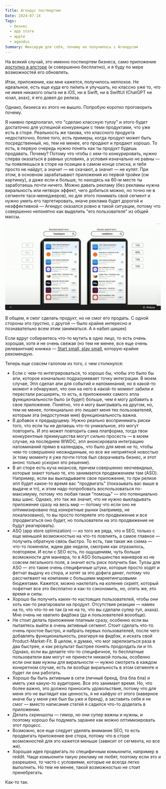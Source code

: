 ```yaml
---
Title: Агендус постмортем
Date: 2024-07-14
Tags:
  - бизнес
  - app store
  - apple
  - agendus
Summary: Фиксирую для себя, почему не получилось с Агендусом
---
```


На всякий случай, это именно постмортем бизнеса, само приложение [доступно в апсторе][appstore] (и совершенно бесплатно), и я буду по мере возможностей его обновлять.

Итак, приложение, как мне кажется, получилось неплохое. Не идеальное, есть еще куда его пилить и улучшать, но классно уже то, что не имея никакого опыта ни в iOS, ни в Swift, ни в SwiftUI (ChatGPT не юзал, ахах), я его довел до релиза.

Однако, бизнеса из этого не вышло. Попробую коротко проговорить почему.

Я наивно предполагал, что "сделаю классную тулзу" и этого будет достаточно для успешной конкуренции с теми продуктами, что уже есть в сторе. Реальность же такова, что классного продукта недостаточно, более того, есть примеры, когда продукт может быть посредственный, но, тем не менее, его продают и продают хорошо. То есть, в первую очередь нужно понять как ты продукт будешь продавать. Почему? Потому что чтобы с кем-то конкурировать, нужно сперва оказаться в равных условиях, а условия изначально не равны — ты появляешься в сторе на позиции в самом конце списка, и тебя просто не найдут, а значит — не скачают, а значит — не купят. При этом, в основном зарабатывают приложения из первой тройки (см картинку), а даже если и больше, то находясь на 60-м месте ты заработаешь почти ничего. Можно давать рекламу (без рекламы нужна виральность или нетворк эффект, чего добиться можно, но точно не в сегменте таск-менеджеров), но для этого понимать свой сегмент и нужно уметь его таргетировать, иначе реклама будет дорогой и неэффективной — Агендус оказался ровно в такой ситуации, потому что совершенно непонятно как выделить "его пользователя" из общей массы.

![App Store revenue distribution](images/revenue-distribution.jpg)

В общем, я смог сделать продукт, но не смог его продать. С одной стороны это грустно, с другой — было крайне интересно и познавательно всем этим заниматься. А я набил шишек)

Если вдруг собираетесь что-то мутить в одно лицо, то есть очень хорошая, хотя и не очень свежая (но тем не менее, все еще очень релевантная) книжка — [Start small, stay small][ssss], которую крайне рекомендую.

Теперь еще совсем галопом из того, с чем столкнулся:

* Если с чем-то интегрироваться, то хорошо бы, чтобы это было бы апи, которое изначально подразумевает точку интеграции. В моем случае, Эпл сделал апи для событий и напоминаний, но в какой-то момент я обнаружил, что они на него в какой-то момент забили и перестали расширять, то есть, в приложениях самого эпла функциональности было (и будет) больше, чем я могу добавить в свое приложение. Понятно, что я могу выигрывать на другом, но, тем не менее, потенциально это лишает меня тех пользователей, которым эта (недоступная мне) функциональность важна.
* В добавок к предыдущему. Нужно реально воспринимать риски того, что если ты не делаешь что-то уникальное, это могут повторить. И это может повторить сама платформа, тогда твои конкурентные преимущества могут сильно просесть — в моем случае, на последнем WWDC, эпл анонсировала интеграцию напоминаний прямо в календарь, что было для меня не то, чтобы чем-то совершенно неожиданным, но все же неприятной новостью (к тому моменту я уже почти готов был сворачивать бизнес, и этот анонс только ускорил это решение).
* В ап сторе есть куча нюансов, причем совершенно неочевидных, которые знают только те, кто занимается продвижением там (ASO). Например, если вы выкладываете свое приложение, то при релизе эпл будет какое-то время вас "продвигать" (показывать вас выше в выдаче и тп), и этим надо попробовать воспользоваться по-максимуму, потому что любая такая "помощь" — это потенциально ваш шанс. Однако, это так же значит, что не нужно выкладывать приложение сразу на весь мир — потому что если оно не оптимизировано под конкретные рынки (например, не локализовано), то вы просто потеряете это продвижение и все (продвигаться оно будет, но пользователи на это продвижение не будут реагировать).
* ASO (app store optimization) — из того же ряда, что и SEO, только с еще меньшей возможностью на что-то повлиять, а самое главное — получить обратную связь быстро. То есть, там такая же схема — что-то поменяли, ждем две недели, смотрим как отразилось, повторяем. И если с SEO есть, по ощущениям, чуть больше возможности для маневра, то в ASO большинство маневров из не совсем легального поля, а значит есть риск получить бан. Тулзы для ASO — это такие очень специфичные штуки, которые просто ходят и фетчат выдачу из стора, и хотят за это дофига денег, потому что рассчитвают на компании с большими маркетингшовыми бюджетами. Кажется, можно наклепать на коленке скрипт, который пофетчит все это бесплатно и как-то сэкономить, но, опять же, это время и силы.
* Хорошо бы получить каких-то настоящих пользователей, чтобы они хоть как-то реагировали на продукт. Отсутствие реакции — намек на то, что что-то не так (а не на то, что вы сделали супер тул, ахаха). Мне очень не хватило фидбэка (да и пользователей воообще).
* Не стоит делать приложение платным сразу, особенно если вы пытаетесь выйти в очень активный сегмент. Стоит сделать что-то очень простое быстро, и набрать первых пользователей, после чего добавлять функциональность, реагируя на фидбэк, и искать свой Product-Market-Fit. В целом, я думаю, что мог зарелизиться раза в два быстрее, и как результат быстрее понять продолдать ли и тп. Однако, если вы делаете что-то специфичное, то бесплатные пользователи вам могут не принести никакой пользы, особенно если они вам нужны для виральности — нужно смотреть в каждом конкретном случае, есть ли вообще виральность в этом сегменте и будет ли она работать. 
* Хорошо бы быть активным в сети (личный бренд, бла бла бла) и иметь уже какую-то аудиторию. Все это занимает время. Но, что более важно, это должно приносить удовольствие, потому что для меня это не выглядит как ценность, я не кайфую от этого (наверное иначе бы у меня уже был бы уже и бренд), а заставить себя я не смог — вместо написания статей я садился что-то доделать в приложении.
* Делать скриншоты — гимор, но они супер важны и нужны, и поэтому хорошо бы подумать заранее как можно оптимизировать этот процесс. 
* Возможно, все еще следует уделять внимание SEO, то есть продвигать приложение вне стора, потому что в сторе возможностей для это кажется меньше (зависит от сегмента, но все же).
* Хорошая идея продвигать по специфичным комьюнити, например в reddit. Чаще комьюнити такую рекламу не любят, поэтому если это и разрешено, то часто с условиями, которые не всегда легко выполнить. Но тем не менее, такой возможностью не стоит пренебрегать.

Как-то так.

[appstore]: https://apps.apple.com/us/app/agendus-day-to-day-planner/id6475171944?ign-itscg=30200&ign-itsct=apps_box_badge&platform=iphone
[ssss]: https://startsmall.com/
